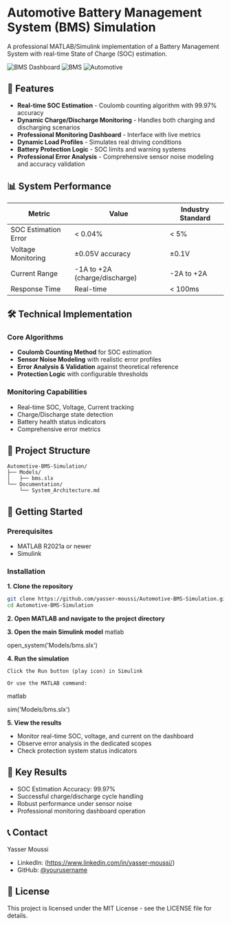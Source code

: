 # Automotive Battery Management System (BMS) Simulation

A professional MATLAB/Simulink implementation of a Battery Management System with real-time State of Charge (SOC) estimation.

![BMS Dashboard](https://img.shields.io/badge/Simulink-R2023a-blue.svg)
![BMS](https://img.shields.io/badge/Battery-Management_System-green.svg)
![Automotive](https://img.shields.io/badge/Automotive-Engineering-orange.svg)

## 🚀 Features

- **Real-time SOC Estimation** - Coulomb counting algorithm with 99.97% accuracy
- **Dynamic Charge/Discharge Monitoring** - Handles both charging and discharging scenarios
- **Professional Monitoring Dashboard** - Interface with live metrics
- **Dynamic Load Profiles** - Simulates real driving conditions
- **Battery Protection Logic** - SOC limits and warning systems
- **Professional Error Analysis** - Comprehensive sensor noise modeling and accuracy validation

## 📊 System Performance

| Metric | Value | Industry Standard |
|--------|-------|-------------------|
| SOC Estimation Error | < 0.04% | < 5% |
| Voltage Monitoring | ±0.05V accuracy | ±0.1V |
| Current Range | -1A to +2A (charge/discharge) | -2A to +2A |
| Response Time | Real-time | < 100ms |

## 🛠️ Technical Implementation

### Core Algorithms
- **Coulomb Counting Method** for SOC estimation
- **Sensor Noise Modeling** with realistic error profiles
- **Error Analysis & Validation** against theoretical reference
- **Protection Logic** with configurable thresholds

### Monitoring Capabilities
- Real-time SOC, Voltage, Current tracking
- Charge/Discharge state detection
- Battery health status indicators
- Comprehensive error metrics

## 📁 Project Structure

```text
Automotive-BMS-Simulation/
├── Models/
│   ├── bms.slx
└── Documentation/
    └── System_Architecture.md
```


## 🚦 Getting Started

### Prerequisites
- MATLAB R2021a or newer
- Simulink

### Installation
**1. Clone the repository**
   ```bash
   git clone https://github.com/yasser-moussi/Automotive-BMS-Simulation.git
   cd Automotive-BMS-Simulation
```
**2. Open MATLAB and navigate to the project directory**

**3. Open the main Simulink model**
matlab

open_system('Models/bms.slx')

**4. Run the simulation**

    Click the Run button (play icon) in Simulink

    Or use the MATLAB command:

matlab

sim('Models/bms.slx')

**5. View the results**

- Monitor real-time SOC, voltage, and current on the dashboard
- Observe error analysis in the dedicated scopes
- Check protection system status indicators

## 🎯 Key Results

- SOC Estimation Accuracy: 99.97%
- Successful charge/discharge cycle handling  
- Robust performance under sensor noise
- Professional monitoring dashboard operation

## 📞 Contact

Yasser Moussi
- LinkedIn: (https://www.linkedin.com/in/yasser-moussi/)
- GitHub: [@yourusername](https://github.com/yasser-moussi)

## 📄 License

This project is licensed under the MIT License - see the LICENSE file for details.
